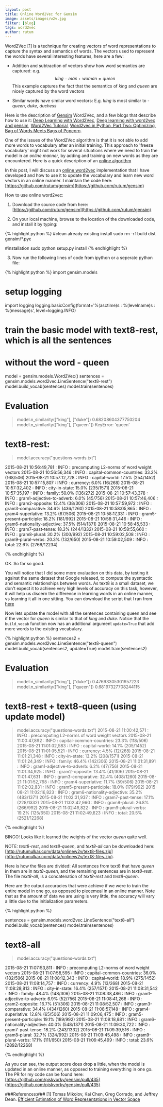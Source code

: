 ```yaml
---
layout: post
title: Online Word2Vec for Gensim
image: assets/images/w2v.jpg
filter: [blog]
tags: word2vec
author: rutum
---
```


Word2Vec [1] is a technique for creating vectors of word representations to capture the syntax and semantics of words. The vectors used to represent the words have several interesting features, here are a few:

* Addition and subtraction of vectors show how word semantics are captured:
 e.g. $$king - man + woman = queen$$
This example captures the fact that the semantics of $king$ and $queen$ are nicely captured by the word vectors

* Similar words have similar word vectors: E.g. $king$ is most similar to - $queen$, $duke$, $duchess$

Here is the description of [Gensim](http://radimrehurek.com/gensim/) Word2Vec, and a few blogs that describe how to use it: [Deep Learning with Word2Vec](https://radimrehurek.com/gensim/models/word2vec.html), [Deep learning with word2vec and gensim](http://rare-technologies.com/deep-learning-with-word2vec-and-gensim/), [Word2Vec Tutorial](http://rare-technologies.com/word2vec-tutorial/), [Word2vec in Python, Part Two: Optimizing](http://rare-technologies.com/word2vec-in-python-part-two-optimizing/), [Bag of Words Meets Bags of Popcorn](https://www.kaggle.com/c/word2vec-nlp-tutorial/details/part-2-word-vectors).

One of the issues of the Word2Vec algorithm is that it is not able to add more words to vocabulary after an initial training. This approach to 'freeze vocabulary' might not work for several situations where we need to train the model in an *online manner*, by adding and training on new words as they are encountered. Here is a quick description of an [online algorithm](https://en.wikipedia.org/wiki/Online_algorithm)

In this post, I will discuss an [online word2vec](https://github.com/rutum/gensim) implementation that I have developed and how to use it to update the vocabulary and learn new word vectors in an online manner. I maintain the code here: [https://github.com/rutum/gensim](https://github.com/rutum/gensim)


How to use online word2vec:

1) Download the source code from here: [https://github.com/rutum/gensim](https://github.com/rutum/gensim)

2) On your local machine, browse to the location of the downloaded code, and install it by typing:

{% highlight python %}
#clean already existing install
sudo rm -rf build dist gensim/*.pyc

#installation
sudo python setup.py install
{% endhighlight %}

3) Now run the following lines of code from ipython or a seperate python file:


{% highlight python %}
import gensim.models

# setup logging
import logging
logging.basicConfig(format='%(asctime)s : %(levelname)s : %(message)s', level=logging.INFO)

# train the basic model with text8-rest, which is all the sentences
# without the word - queen
model = gensim.models.Word2Vec()
sentences = gensim.models.word2vec.LineSentence("text8-rest")
model.build_vocab(sentences)
model.train(sentences)

# Evaluation
> model.n_similarity(["king"], ["duke"])
> 0.68208604377750204
> model.n_similarity(["king"], ["queen"])
> KeyError: 'queen'

# text8-rest:
> model.accuracy("questions-words.txt")

2015-08-21 10:56:49,781 : INFO : precomputing L2-norms of word weight vectors
2015-08-21 10:56:56,346 : INFO : capital-common-countries: 33.2% (168/506)
2015-08-21 10:57:12,728 : INFO : capital-world: 17.5% (254/1452)
2015-08-21 10:57:15,807 : INFO : currency: 6.0% (16/268)
2015-08-21 10:57:32,402 : INFO : city-in-state: 15.0% (235/1571)
2015-08-21 10:57:35,197 : INFO : family: 50.0% (136/272)
2015-08-21 10:57:43,378 : INFO : gram1-adjective-to-adverb: 6.0% (45/756)
2015-08-21 10:57:46,406 : INFO : gram2-opposite: 12.4% (38/306)
2015-08-21 10:57:59,972 : INFO : gram3-comparative: 34.6% (436/1260)
2015-08-21 10:58:05,865 : INFO : gram4-superlative: 13.2% (67/506)
2015-08-21 10:58:17,331 : INFO : gram5-present-participle: 18.2% (181/992)
2015-08-21 10:58:31,446 : INFO : gram6-nationality-adjective: 37.5% (514/1371)
2015-08-21 10:58:45,533 : INFO : gram7-past-tense: 18.3% (244/1332)
2015-08-21 10:58:55,660 : INFO : gram8-plural: 30.2% (300/992)
2015-08-21 10:59:02,508 : INFO : gram9-plural-verbs: 20.3% (132/650)
2015-08-21 10:59:02,509 : INFO : total: 22.6% (2766/12234)

{% endhighlight %}

OK. So far so good.

You will notice that I did some more evaluation on this data, by testing it against the same dataset that Google released, to compute the sysntactic and semantic relationships between words. As text8 is a small dataset, we don't expect it to achieve very high levels of accuracy on this task, however, it will help us discern the difference in learning words in an online manner, vs learning it all in one sitting. You can download the script that I ran from [here](http://rutumulkar.com/data/onlinew2v/word2vec_wrapper.py)

Now lets update the model with all the sentences containing queen and see if the vector for $queen$ is similar to that of $king$ and $duke$. Notice that the `build_vocab` function now has an additional argument `update=True` that add more words to the existing vocabulary.

{% highlight python %}
sentences2 = gensim.models.word2vec.LineSentence("text8-queen")
model.build_vocab(sentences2, update=True)
model.train(sentences2)

# Evaluation
> model.n_similarity(["king"], ["duke"])
> 0.47693305301957223
> model.n_similarity(["king"], ["queen"])
> 0.68197327708244115

# text8-rest + text8-queen (using update model)
> model.accuracy("questions-words.txt")
2015-08-21 11:00:42,571 : INFO : precomputing L2-norms of word weight vectors
2015-08-21 11:00:47,892 : INFO : capital-common-countries: 23.3% (118/506)
2015-08-21 11:01:02,583 : INFO : capital-world: 14.1% (205/1452)
2015-08-21 11:01:05,521 : INFO : currency: 4.5% (12/268)
2015-08-21 11:01:21,348 : INFO : city-in-state: 13.2% (208/1571)
2015-08-21 11:01:24,349 : INFO : family: 46.4% (142/306)
2015-08-21 11:01:31,891 : INFO : gram1-adjective-to-adverb: 6.2% (47/756)
2015-08-21 11:01:34,925 : INFO : gram2-opposite: 13.4% (41/306)
2015-08-21 11:01:47,631 : INFO : gram3-comparative: 32.4% (408/1260)
2015-08-21 11:01:52,768 : INFO : gram4-superlative: 11.7% (59/506)
2015-08-21 11:02:02,831 : INFO : gram5-present-participle: 18.0% (179/992)
2015-08-21 11:02:16,823 : INFO : gram6-nationality-adjective: 35.2% (483/1371)
2015-08-21 11:02:31,937 : INFO : gram7-past-tense: 17.1% (228/1332)
2015-08-21 11:02:42,960 : INFO : gram8-plural: 26.8% (266/992)
2015-08-21 11:02:49,822 : INFO : gram9-plural-verbs: 19.2% (125/650)
2015-08-21 11:02:49,823 : INFO : total: 20.5% (2521/12268)

{% endhighlight %}

BINGO! Looks like it learned the weights of the vector $queen$ quite well.


NOTE: *text8-rest*, and *text8-queen*, and *text8-all* can be downloaded here: [http://rutumulkar.com/data/onlinew2v/text8-files.zip](http://rutumulkar.com/data/onlinew2v/text8-files.zip).

Here is how the files are divided: All sentences from text8 that have *queen* in them are in *text8-queen*, and the remaining sentences are in *text8-rest*. The file *text8-all*, is a concatenation of *text8-rest* and *text8-queen*.



Here are the output accuracies that were achieve if we were to train the entire model in one go, as opposed to piecemeal in an online manner. Note that as the amount of data we are using is very little, the accuracy will vary a little due to the initialization parameters.

{% highlight python %}

sentences = gensim.models.word2vec.LineSentence("text8-all")
model.build_vocab(sentences)
model.train(sentences)

# text8-all
> model.accuracy("questions-words.txt")

2015-08-21 11:07:53,811 : INFO : precomputing L2-norms of word weight vectors
2015-08-21 11:07:58,595 : INFO : capital-common-countries: 36.0% (182/506)
2015-08-21 11:08:12,343 : INFO : capital-world: 18.9% (275/1452)
2015-08-21 11:08:14,757 : INFO : currency: 4.9% (13/268)
2015-08-21 11:08:28,813 : INFO : city-in-state: 16.4% (257/1571)
2015-08-21 11:08:31,542 : INFO : family: 48.4% (148/306)
2015-08-21 11:08:38,486 : INFO : gram1-adjective-to-adverb: 6.9% (52/756)
2015-08-21 11:08:41,268 : INFO : gram2-opposite: 16.7% (51/306)
2015-08-21 11:08:52,507 : INFO : gram3-comparative: 34.4% (434/1260)
2015-08-21 11:08:57,148 : INFO : gram4-superlative: 12.8% (65/506)
2015-08-21 11:09:06,475 : INFO : gram5-present-participle: 19.1% (189/992)
2015-08-21 11:09:18,681 : INFO : gram6-nationality-adjective: 40.0% (548/1371)
2015-08-21 11:09:30,722 : INFO : gram7-past-tense: 18.2% (243/1332)
2015-08-21 11:09:39,516 : INFO : gram8-plural: 32.7% (324/992)
2015-08-21 11:09:45,498 : INFO : gram9-plural-verbs: 17.1% (111/650)
2015-08-21 11:09:45,499 : INFO : total: 23.6% (2892/12268)

{% endhighlight %}

As you can see, the output score does drop a little, when the model is updated in an online manner, as opposed to training everything in one go. The PR for my code can be found here: [https://github.com/piskvorky/gensim/pull/435](https://github.com/piskvorky/gensim/pull/435)

###References:###
[1] Tomas Mikolov, Kai Chen, Greg Corrado, and Jeffrey Dean. [Efficient Estimation of Word Representations in Vector Space](http://arxiv.org/pdf/1301.3781v3.pdf)

